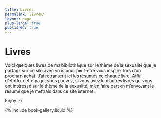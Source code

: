 ```yaml
---
title: Livres
permalink: livres/
layout: page
plus-large: true
published: true
---
```


# Livres

Voici quelques livres de ma bibliothèque sur le thème de la sexualité que je partage sur ce site avec vous pour peut-être vous inspirer lors d’un prochain achat. J’ai retranscrit ici les résumés de chaque livre. Affin d’étoffer cette page, vous pouvez, si vous avez lu d’autres livres qui vous ont intéressé sur le thème de la sexualité, m’en faire part en m’envoyant le résumé que je mettrais dans ce site internet.

Enjoy ;-)


{% include book-gallery.liquid %}
